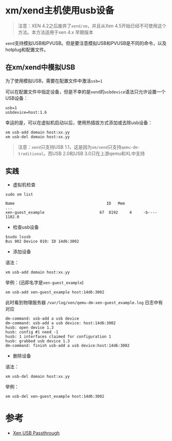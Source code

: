 # xm/xend主机使用usb设备

> 注意：XEN 4.2之后废弃了`xend/xm`，并且从Xen 4.5开始已经不可使用这个方法。本方法适用于xen 4.x 早期版本

`xend`支持模拟USB和PVUSB。但是要注意模拟USB和PVUSB是不同的命令，以及hotplug和配置文件。

## 在xm/xend中模拟USB

为了使用模拟USB，需要在配置文件中激活`usb=1`

可以在配置文件中指定设备，但是不幸的是`xend`的`usbdevice`语法只允许设置一个USB设备：

```
usb=1
usbdevice=host:1.6
```

幸运的是，可以在虚拟机启动以后，使用热插拔方式添加或去除usb设备：

```
xm usb-add domain host:xx.yy
xm usb-del domain host:xx.yy
```

> 注意：`xend`只支持USB 1.1，这是因为`xm/xend`只支持`qemu-dm-traditional`。而USB 2.0和USB 3.0只在上游qemu和XL中支持

## 实践

* 虚拟机检查

```
sudo xm list
```

```
Name                                        ID   Mem
...
xen-guest_example                        67  8192     4     -b----   1102.0
```

* 检查usb设备

```
$sudo lsusb
Bus 002 Device 010: ID 14d6:3002
```

* 添加设备

语法：

```
xm usb-add domain host:xx.yy
```

举例：(迅即名字是`xen-guest_example`)

```
xm usb-add xen-guest_example host:14d6:3002
```

此时看到物理服务器 `/var/log/xen/qemu-dm-xen-guest_example.log` 日志中有对应

```
dm-command: usb-add a usb device
dm-command: usb-add a usb device: host:14d6:3002
husb: open device 1.3
husb: config #1 need -1
husb: 1 interfaces claimed for configuration 1
husb: grabbed usb device 1.3
dm-command: finish usb-add a usb device:host:14d6:3002
```

* 删除设备

语法：

```
xm usb-del domain host:xx.yy
```

举例：

```
xm usb-del xen-guest_example host:14d6:3002
```

# 参考

* [Xen USB Passthrough](https://wiki.xenproject.org/wiki/Xen_USB_Passthrough)